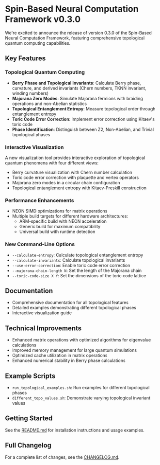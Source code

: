 # Spin-Based Neural Computation Framework v0.3.0

We're excited to announce the release of version 0.3.0 of the Spin-Based Neural Computation Framework, featuring comprehensive topological quantum computing capabilities.

## Key Features

### Topological Quantum Computing
- **Berry Phase and Topological Invariants**: Calculate Berry phase, curvature, and derived invariants (Chern numbers, TKNN invariant, winding numbers)
- **Majorana Zero Modes**: Simulate Majorana fermions with braiding operations and non-Abelian statistics
- **Topological Entanglement Entropy**: Measure topological order through entanglement entropy
- **Toric Code Error Correction**: Implement error correction using Kitaev's toric code
- **Phase Identification**: Distinguish between Z2, Non-Abelian, and Trivial topological phases

### Interactive Visualization
A new visualization tool provides interactive exploration of topological quantum phenomena with four different views:
- Berry curvature visualization with Chern number calculation
- Toric code error correction with plaquette and vertex operators
- Majorana zero modes in a circular chain configuration
- Topological entanglement entropy with Kitaev-Preskill construction

### Performance Enhancements
- NEON SIMD optimizations for matrix operations
- Multiple build targets for different hardware architectures:
  - ARM-specific build with NEON acceleration
  - Generic build for maximum compatibility
  - Universal build with runtime detection

### New Command-Line Options
- `--calculate-entropy`: Calculate topological entanglement entropy
- `--calculate-invariants`: Calculate topological invariants
- `--use-error-correction`: Enable toric code error correction
- `--majorana-chain-length N`: Set the length of the Majorana chain
- `--toric-code-size X Y`: Set the dimensions of the toric code lattice

## Documentation
- Comprehensive documentation for all topological features
- Detailed examples demonstrating different topological phases
- Interactive visualization guide

## Technical Improvements
- Enhanced matrix operations with optimized algorithms for eigenvalue calculations
- Improved memory management for large quantum simulations
- Optimized cache utilization in matrix operations
- Enhanced numerical stability in Berry phase calculations

## Example Scripts
- `run_topological_examples.sh`: Run examples for different topological phases
- `different_topo_values.sh`: Demonstrate varying topological invariant values

## Getting Started
See the [README.md](README.md) for installation instructions and usage examples.

## Full Changelog
For a complete list of changes, see the [CHANGELOG.md](CHANGELOG.md).
